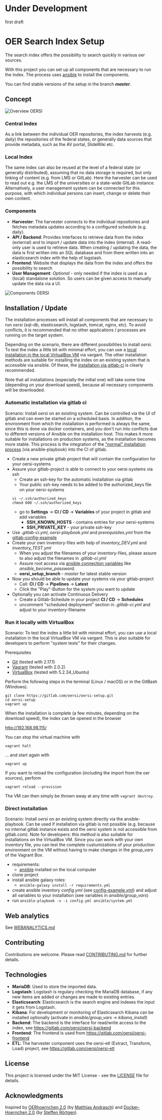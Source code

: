 # **Under Development**

first draft

# OER Search Index Setup

The search index offers the possibility to search quickly in various oer sources.

With this project you can set up all components that are necessary to run the index. The process uses [ansible](https://docs.ansible.com/) to install the components.

You can find stable versions of the setup in the branch **_master_**.

## Concept

![Overview OERSI](doc/images/OER-Search-Index-Overview.png)

### Central Index

As a link between the individual OER repositories, the index harvests (e.g. daily) the repositories of the federal states, or generally data sources that provide metadata, such as the AV portal, SlideWiki etc.

### Local Index

The same index can also be reused at the level of a federal state (or generally distributed), assuming that no data storage is required, but only linking of content (e.g. from LMS or GitLab). Here the harvester can be used to read out e.g. the LMS of the universities or a state-wide GitLab instance. Alternatively, a user management system can be connected for this purpose, with which individual persons can insert, change or delete their own content.

### Components

* **Harvester**: The harvester connects to the individual repositories and fetches metadata updates according to a configured schedule (e.g. daily).
* **API / Backend**: Provides interfaces to retrieve data from the index (external) and to import / update data into the index (internal). A read-only user is used to retrieve data. When creating / updating the data, the data is first written into an SQL database and from there written into an elasticsearch index with the help of logstash.
* **Frontend**: Website that displays the data from the index and offers the possibility to search
* **User Management**: _Optional_ - only needed if the index is used as a (local) standalone solution. So users can be given access to manually update the data via a UI.

![Components OERSI](doc/images/OER-Search-Index-Components.png)

## Installation / Update

The installation processes will install all components that are necessary to run _oersi_ (sql-db, elasticsearch, logstash, tomcat, nginx, etc). To avoid conflicts, it is recommended that no other applications / processes are running on the target system.

Depending on the scenario, there are different possibilities to install _oersi_. To test the index a little bit with minimal effort, you can use a [local installation in the local VirtualBox VM](#run-it-locally-with-virtualbox) via vargant. The other installation methods are suitable for installing the index on an existing system that is accessible via ansible. Of these, the [installation via gitlab-ci](#automatic-installation-via-gitlab-ci) is clearly recommended.

Note that all installations (especially the initial one) will take some time (depending on your download speed), because all necessary components will be downloaded.

### Automatic installation via gitlab ci

Scenario: Install _oersi_ on an existing system. Can be controlled via the UI of gitlab and can even be started on a scheduled basis. In addition, the environment from which the installation is performed is always the same, since this is done via docker containers, and you don't run into conflicts due to different versions of Ansible on the installation host. This makes it more suitable for installations on production systems, as the installation becomes more stable. This process is the integration of the ["normal" installation process](#direct-installation) (via ansible-playbook) into the CI of gitlab.

* Create a new private gitlab project that will contain the configuration for your oersi-systems
* Assure your gitlab-project is able to connect to your oersi-systems via ssh
     * Create an ssh-key for the automatic installation via gitlab
     * Your public ssh-key needs to be added to the authorized_keys file on your oersi-systems
     ```
     vi ~/.ssh/authorized_keys
     chmod 600 ~/.ssh/authorized_keys
     ```
     * go to **Settings** -> **CI / CD** -> **Variables** of your project in gitlab and add variables
          * **SSH_KNOWN_HOSTS** - contains entries for your oersi-systems
          * **SSH_PRIVATE_KEY** - your private ssh-key
* Use _.gitlab-ci.yml_, _oersi-playbook.yml_ and _prerequisites.yml_ from the [gitlab-config-example](doc/gitlab-config-example)
* Create your own inventory-files with help of _inventory_DEV.yml_ and _inventory_TEST.yml_
     * When you adjust the filenames of your inventory-files, please assure to also adjust the filenames in _.gitlab-ci.yml_
     * Assure root access via [ansible connection variables](https://docs.ansible.com/ansible/latest/user_guide/become.html#become-connection-variables) like _ansible_become_password_.
     * **oersi_setup_branch** - _master_ for latest stable version
* Now you should be able to update your systems via your gitlab-project
     * Call: **CI / CD** -> **Pipelines** -> **Latest**
     * Click the "Play"-Button for the system you want to update
* Optionally you can activate Continuous Delivery
     * Create a Gitlab-Schedule in your project **CI / CD** -> **Schedules**
     * uncomment "scheduled deployment" section in _.gitlab-ci.yml_ and adjust to your inventory-filename

### Run it locally with VirtualBox

Scenario: To test the index a little bit with minimal effort, you can use a local installation in the local VirtualBox VM via vargant. This is also suitable for developers to perform "system tests" for their changes.

Prerequisites
* [Git](https://git-scm.com/downloads) (tested with 2.17.1)
* [Vagrant](https://www.vagrantup.com/downloads.html) (tested with 2.0.2)
* [VirtualBox](https://www.virtualbox.org/wiki/Downloads) (tested with 5.2.34_Ubuntu)

Perform the following steps in the terminal (Linux / macOS) or in the GitBash (Windows).
```
git clone https://gitlab.com/oersi/oersi-setup.git
cd oersi-setup
vagrant up
```
When the installation is complete (a few minutes, depending on the download speed), the index can be opened in the browser

<http://192.168.98.115/>

You can stop the virtual machine with
```
vagrant halt
```
... and start again with
```
vagrant up
```
If you want to reload the configuration (including the import from the oer sources), perform
```
vagrant reload --provision
```

The VM can then simply be thrown away at any time with `vagrant destroy`.

### Direct installation

Scenario: Install _oersi_ on an existing system directly via the ansible-playbook. Can be used if installation via gitlab is not possible (e.g. because no internal gitlab instance exists and the oersi system is not accessible from gitlab.com). Note for developers: this method is also suitable for installations on the VirtualBox VM. Since you can work with your own inventory file, you can test the complete custumizations of your production environment on the VM without having to make changes in the _group_vars_ of the Vagrant Box.

* requirements:
     * [ansible](https://docs.ansible.com/) installed on the local computer
* clone project
* install ansible galaxy roles:
     * ```ansible-galaxy install -r requirements.yml```
* create ansible inventory _config.yml_ (see [config-example.yml](config-example.yml)) and adjust all variables to your installation (see variables in _ansible/group_vars_)
* run ```ansible-playbook -v -i config.yml ansible/system.yml```

## Web analytics

See [WEBANALYTICS.md](doc/WEBANALYTICS.md)

## Contributing

Contributions are welcome. Please read [CONTRIBUTING.md](CONTRIBUTING.md) for further details.

## Technologies

- **MariaDB**: Used to store the imported data.
- **Logstash**: Logstash is regulary checking the MariaDB database, if any new items are added or changes are made to existing entries.
- **Elasticsearch**: Elasticsearch is the search engine and indexes the input it gets from Logstash.
- **Kibana**: For development or monitoring of Elasticsearch Kibana can be installed optionally (activate in _ansible/group_vars_ -> _kibana_install_)
- **Backend**: The backend is the interface for read/write access to the index, see https://gitlab.com/oersi/oersi-backend
- **Frontend**: The frontend is used from https://gitlab.com/oersi/oersi-frontend
- **ETL**: The harvester component uses the oersi-etl (Extract, Transform, Load) project, see https://gitlab.com/oersi/oersi-etl

## License

This project is licensed under the MIT License - see the [LICENSE](LICENSE) file for details.

## Acknowledgments

Inspired by [OERhoernchen 2.0](https://github.com/programmieraffe/oerhoernchen20) (by [Matthias Andrasch](https://twitter.com/m_andrasch)) and [Docker-Hoernchen 2.0](https://github.com/sroertgen/oerhoernchen20_docker) (by [Steffen Rörtgen](https://github.com/sroertgen)).
